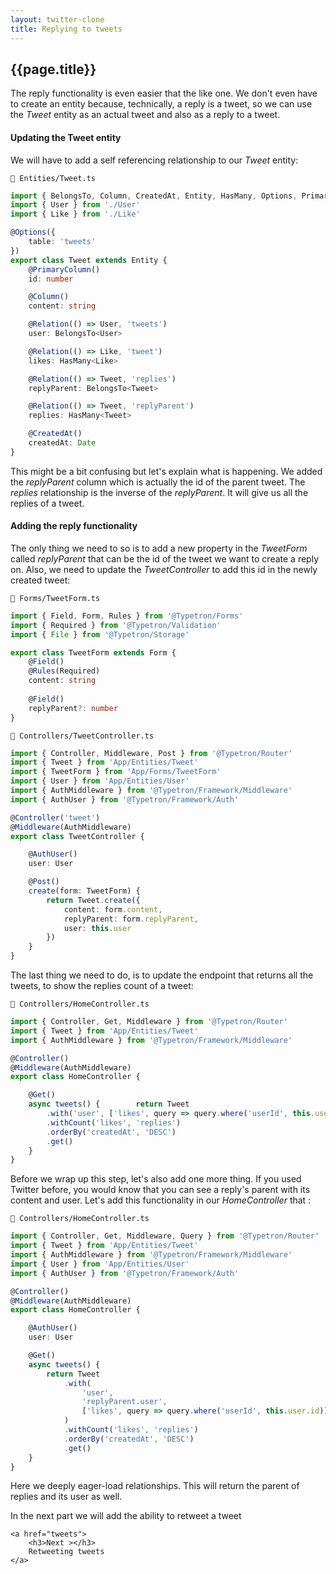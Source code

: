 ```yaml
---
layout: twitter-clone
title: Replying to tweets
---
```


## {{page.title}}

The reply functionality is even easier that the like one. We don't even have to create an entity because, technically,
a reply is a tweet, so we can use the _Tweet_ entity as an actual tweet and also as a reply to a tweet.

#### Updating the Tweet entity
We will have to add a self referencing relationship to our _Tweet_ entity: 

```file-path
📁 Entities/Tweet.ts
```
```ts
import { BelongsTo, Column, CreatedAt, Entity, HasMany, Options, PrimaryColumn, Relation } from '@Typetron/Database'
import { User } from './User'
import { Like } from './Like'

@Options({
    table: 'tweets'
})
export class Tweet extends Entity {
    @PrimaryColumn()
    id: number

    @Column()
    content: string

    @Relation(() => User, 'tweets')
    user: BelongsTo<User>

    @Relation(() => Like, 'tweet')
    likes: HasMany<Like>

    @Relation(() => Tweet, 'replies')
    replyParent: BelongsTo<Tweet>

    @Relation(() => Tweet, 'replyParent')
    replies: HasMany<Tweet>

    @CreatedAt()
    createdAt: Date
}
```

This might be a bit confusing but let's explain what is happening. We added the _replyParent_ column which is actually
the id of the parent tweet. The _replies_ relationship is the inverse of the _replyParent_. It will give us all the 
replies of a tweet.

#### Adding the reply functionality
The only thing we need to so is to add a new property in the _TweetForm_ called _replyParent_ that can be the id of the
tweet we want to create a reply on. Also, we need to update the _TweetController_ to add this id in the newly created
tweet:

```file-path
📁 Forms/TweetForm.ts
```
```ts
import { Field, Form, Rules } from '@Typetron/Forms'
import { Required } from '@Typetron/Validation'
import { File } from '@Typetron/Storage'

export class TweetForm extends Form {
    @Field()
    @Rules(Required)
    content: string
    
    @Field()
    replyParent?: number
}
```

```file-path
📁 Controllers/TweetController.ts
```
```ts
import { Controller, Middleware, Post } from '@Typetron/Router'
import { Tweet } from 'App/Entities/Tweet'
import { TweetForm } from 'App/Forms/TweetForm'
import { User } from 'App/Entities/User'
import { AuthMiddleware } from '@Typetron/Framework/Middleware'
import { AuthUser } from '@Typetron/Framework/Auth'

@Controller('tweet')
@Middleware(AuthMiddleware)
export class TweetController {

    @AuthUser()
    user: User

    @Post()
    create(form: TweetForm) {
        return Tweet.create({
            content: form.content,
            replyParent: form.replyParent,
            user: this.user
        })
    }
}
```

The last thing we need to do, is to update the endpoint that returns all the tweets, to show the replies count of a tweet:

```file-path
📁 Controllers/HomeController.ts
```
```ts
import { Controller, Get, Middleware } from '@Typetron/Router'
import { Tweet } from 'App/Entities/Tweet'
import { AuthMiddleware } from '@Typetron/Framework/Middleware'

@Controller()
@Middleware(AuthMiddleware)
export class HomeController {

    @Get()
    async tweets() {        return Tweet
        .with('user', ['likes', query => query.where('userId', this.user.id)])
        .withCount('likes', 'replies')
        .orderBy('createdAt', 'DESC')
        .get()
    }
}
```

Before we wrap up this step, let's also add one more thing. If you used Twitter before, you would know that you can see
a reply's parent with its content and user. Let's add this functionality in our _HomeController_ that :

```file-path
📁 Controllers/HomeController.ts
```
```ts
import { Controller, Get, Middleware, Query } from '@Typetron/Router'
import { Tweet } from 'App/Entities/Tweet'
import { AuthMiddleware } from '@Typetron/Framework/Middleware'
import { User } from 'App/Entities/User'
import { AuthUser } from '@Typetron/Framework/Auth'

@Controller()
@Middleware(AuthMiddleware)
export class HomeController {

    @AuthUser()
    user: User

    @Get()
    async tweets() {
        return Tweet
            .with(
                'user',
                'replyParent.user',
                ['likes', query => query.where('userId', this.user.id)]
            )
            .withCount('likes', 'replies')
            .orderBy('createdAt', 'DESC')
            .get()
    }
}
```

Here we deeply eager-load relationships. This will return the parent of replies and its user as well.

<div class="tutorial-next-page">
    In the next part we will add the ability to retweet a tweet

    <a href="tweets">
        <h3>Next ></h3>
        Retweeting tweets
    </a>

</div>

